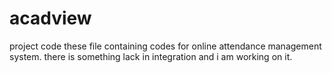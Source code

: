 # acadview
project code
these file containing codes for online attendance management system.
there is something lack in integration and i am working on it.
